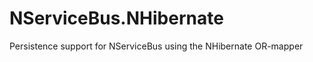 NServiceBus.NHibernate
======================

Persistence support for NServiceBus using the NHibernate OR-mapper
